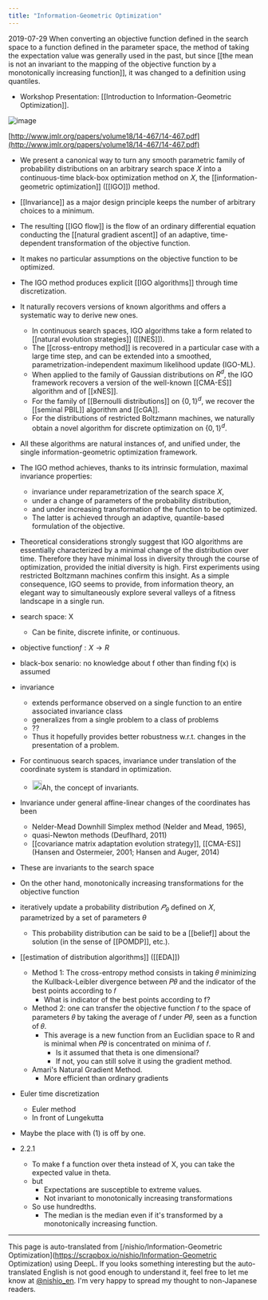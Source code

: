 ```yaml
---
title: "Information-Geometric Optimization"
---
```


2019-07-29
When converting an objective function defined in the search space to a function defined in the parameter space, the method of taking the expectation value was generally used in the past, but since [[the mean is not an invariant to the mapping of the objective function by a monotonically increasing function]], it was changed to a definition using quantiles.
- Workshop Presentation: [[Introduction to Information-Geometric Optimization]].

![image](https://gyazo.com/0a5fbd0a8c79402a155318bd154447b5/thumb/1000)

[http://www.jmlr.org/papers/volume18/14-467/14-467.pdf](http://www.jmlr.org/papers/volume18/14-467/14-467.pdf)
- We present a canonical way to turn any smooth parametric family of probability distributions on an arbitrary search space 𝑋 into a continuous-time black-box optimization method on 𝑋, the [[information-geometric optimization]] ([[IGO]]) method.
- [[Invariance]] as a major design principle keeps the number of arbitrary choices to a minimum.
- The resulting [[IGO flow]] is the flow of an ordinary differential equation conducting the [[natural gradient ascent]] of an adaptive, time-dependent transformation of the objective function.
- It makes no particular assumptions on the objective function to be optimized.
- The IGO method produces explicit [[IGO algorithms]] through time discretization.
- It naturally recovers versions of known algorithms and offers a systematic way to derive new ones.
    - In continuous search spaces, IGO algorithms take a form related to [[natural evolution strategies]] ([[NES]]).
    - The [[cross-entropy method]] is recovered in a particular case with a large time step, and can be extended into a smoothed, parametrization-independent maximum likelihood update (IGO-ML).
    - When applied to the family of Gaussian distributions on $R^d$, the IGO framework recovers a version of the well-known [[CMA-ES]] algorithm and of [[xNES]].
    - For the family of [[Bernoulli distributions]] on $\{0, 1\}^d$, we recover the [[seminal PBIL]] algorithm and [[cGA]].
    - For the distributions of restricted Boltzmann machines, we naturally obtain a novel algorithm for discrete optimization on $\{0, 1\}^d$.
- All these algorithms are natural instances of, and unified under, the single information-geometric optimization framework.
- The IGO method achieves, thanks to its intrinsic formulation, maximal invariance properties:
    - invariance under reparametrization of the search space 𝑋,
    - under a change of parameters of the probability distribution,
    - and under increasing transformation of the function to be optimized.
    - The latter is achieved through an adaptive, quantile-based formulation of the objective.
- Theoretical considerations strongly suggest that IGO algorithms are essentially characterized by a minimal change of the distribution over time. Therefore they have minimal loss in diversity through the course of optimization, provided the initial diversity is high. First experiments using restricted Boltzmann machines confirm this insight. As a simple consequence, IGO seems to provide, from information theory, an elegant way to simultaneously explore several valleys of a fitness landscape in a single run.

- search space: X
    - Can be finite, discrete infinite, or continuous.
- objective function$f: X \to R$
- black-box senario: no knowledge about f other than finding f(x) is assumed
- invariance
    - extends performance observed on a single function to an entire associated invariance class
    - generalizes from a single problem to a class of problems
    - ??
    - Thus it hopefully provides better robustness w.r.t. changes in the presentation of a problem.
- For continuous search spaces, invariance under translation of the coordinate system is standard in optimization.
    - <img src='https://scrapbox.io/api/pages/nishio-en/nishio/icon' alt='nishio.icon' height="19.5"/>Ah, the concept of invariants.
- Invariance under general affine-linear changes of the coordinates has been
    - Nelder-Mead Downhill Simplex method (Nelder and Mead, 1965),
    - quasi-Newton methods (Deuflhard, 2011)
    - [[covariance matrix adaptation evolution strategy]], [[CMA-ES]] (Hansen and Ostermeier, 2001; Hansen and Auger, 2014)
- These are invariants to the search space
- On the other hand, monotonically increasing transformations for the objective function

- iteratively update a probability distribution $𝑃_\theta$ defined on 𝑋, parametrized by a set of parameters $\theta$
    - This probability distribution can be said to be a [[belief]] about the solution (in the sense of [[POMDP]], etc.).

- [[estimation of distribution algorithms]] ([[EDA]])
    - Method 1: The cross-entropy method consists in taking 𝜃 minimizing the Kullback-Leibler divergence between 𝑃𝜃 and the indicator of the best points according to 𝑓
        - What is indicator of the best points according to f?
    - Method 2: one can transfer the objective function 𝑓 to the space of parameters 𝜃 by taking the average of 𝑓 under 𝑃𝜃, seen as a function of 𝜃.
        - This average is a new function from an Euclidian space to R and is minimal when 𝑃𝜃 is concentrated on minima of 𝑓.
            - Is it assumed that theta is one dimensional?
            - If not, you can still solve it using the gradient method.
    - Amari's Natural Gradient Method.
        - More efficient than ordinary gradients
- Euler time discretization
    - Euler method
    - In front of Lungekutta

- Maybe the place with (1) is off by one.

- 2.2.1
    - To make f a function over theta instead of X, you can take the expected value in theta.
    - but
        - Expectations are susceptible to extreme values.
        - Not invariant to monotonically increasing transformations
    - So use hundredths.
        - The median is the median even if it's transformed by a monotonically increasing function.

---
This page is auto-translated from [/nishio/Information-Geometric Optimization](https://scrapbox.io/nishio/Information-Geometric Optimization) using DeepL. If you looks something interesting but the auto-translated English is not good enough to understand it, feel free to let me know at [@nishio_en](https://twitter.com/nishio_en). I'm very happy to spread my thought to non-Japanese readers.